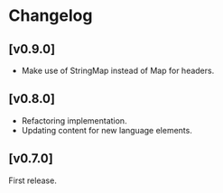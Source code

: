 
# Changelog

## [v0.9.0]

- Make use of StringMap instead of Map for headers.

## [v0.8.0]

- Refactoring implementation.
- Updating content for new language elements.

## [v0.7.0]

First release.
